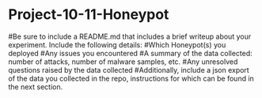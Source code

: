 # Project-10-11-Honeypot

#Be sure to include a README.md that includes a brief writeup about your experiment. Include the following details:
#Which Honeypot(s) you deployed
#Any issues you encountered
#A summary of the data collected: number of attacks, number of malware samples, etc.
#Any unresolved questions raised by the data collected
#Additionally, include a json export of the data you collected in the repo, instructions for which can be found in the next section.
